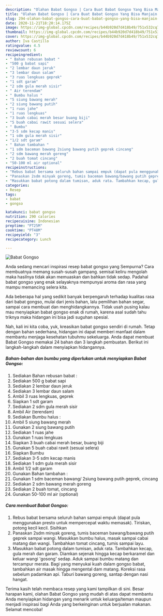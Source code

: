 ```yaml
---
description: "Olahan Babat Gongso | Cara Buat Babat Gongso Yang Bisa Manjain Lidah"
title: "Olahan Babat Gongso | Cara Buat Babat Gongso Yang Bisa Manjain Lidah"
slug: 294-olahan-babat-gongso-cara-buat-babat-gongso-yang-bisa-manjain-lidah
date: 2020-11-21T18:20:14.175Z
image: https://img-global.cpcdn.com/recipes/b44b920d7d418b49/751x532cq70/babat-gongso-foto-resep-utama.jpg
thumbnail: https://img-global.cpcdn.com/recipes/b44b920d7d418b49/751x532cq70/babat-gongso-foto-resep-utama.jpg
cover: https://img-global.cpcdn.com/recipes/b44b920d7d418b49/751x532cq70/babat-gongso-foto-resep-utama.jpg
author: Iva Castillo
ratingvalue: 4.5
reviewcount: 6
recipeingredient:
- " Bahan rebusan babat "
- "500 g babat sapi"
- "2 lembar daun jeruk"
- "3 lembar daun salam"
- "3 ruas lengkuas geprek"
- "1 sdt garam"
- "2 sdm gula merah sisir"
- " Air terendam"
- " Bumbu halus "
- "5 siung bawang merah"
- "2 siung bawang putih"
- "1 ruas jahe"
- "1 ruas lengkuas"
- "3 buah cabai merah besar buang biji"
- "5 buah cabai rawit sesuai selera"
- " Bumbu"
- "3-5 sdm kecap manis"
- "1 sdm gula merah sisir"
- "1/2 sdt garam"
- " Bahan tambahan "
- "1 sdm baceman bawang 2siung bawang putih geprek cincang"
- "2 sdm bawang merah goreng"
- "2 buah tomat cincang"
- "50-100 ml air optional"
recipeinstructions:
- "Rebus babat bersama seluruh bahan sampai empuk (dapat pula menggunakan presto untuk mempercepat waktu memasak). Tiriskan, potong kecil kecil. Sisihkan"
- "Panaskan 2sdm minyak goreng, tumis baceman bawang/bawang putih geprek sampai wangi. Masukkan bumbu halus, masak sampai cabai matang dan wangi. Tambahkan tomat cincang, tumis sampai layu."
- "Masukkan babat potong dalam tumisan, aduk rata. Tambahkan kecap, gula merah dan garam. Diamkan sejenak hingga kecap berkaramel dan keluar wangi &#39;gosong&#39; sedap. Aduk sampai bumbu matang dan tercampur merata. Bagi yang menyukai kuah dalam gongso babat, tambahkan air masak hingga mengental dam matang. Koreksi rasa sebelum padamkan api. Taburi bawang goreng, santap dengan nasi hangat."
categories:
- Resep
tags:
- babat
- gongso

katakunci: babat gongso 
nutrition: 290 calories
recipecuisine: Indonesian
preptime: "PT25M"
cooktime: "PT48M"
recipeyield: "3"
recipecategory: Lunch

---
```



![Babat Gongso](https://img-global.cpcdn.com/recipes/b44b920d7d418b49/751x532cq70/babat-gongso-foto-resep-utama.jpg)

Anda sedang mencari inspirasi resep babat gongso yang Sempurna? Cara membuatnya memang susah-susah gampang. semisal keliru mengolah maka hasilnya tidak akan memuaskan dan bahkan tidak sedap. Padahal babat gongso yang enak selayaknya mempunyai aroma dan rasa yang mampu memancing selera kita.

Ada beberapa hal yang sedikit banyak berpengaruh terhadap kualitas rasa dari babat gongso, mulai dari jenis bahan, lalu pemilihan bahan segar, sampai cara membuat dan menghidangkannya. Tidak usah pusing kalau mau menyiapkan babat gongso enak di rumah, karena asal sudah tahu triknya maka hidangan ini bisa jadi suguhan spesial.




Nah, kali ini kita coba, yuk, kreasikan babat gongso sendiri di rumah. Tetap dengan bahan sederhana, hidangan ini dapat memberi manfaat dalam membantu menjaga kesehatan tubuhmu sekeluarga. Anda dapat membuat Babat Gongso memakai 24 bahan dan 3 langkah pembuatan. Berikut ini langkah-langkah dalam menyiapkan hidangannya.

<!--inarticleads1-->

##### Bahan-bahan dan bumbu yang diperlukan untuk menyiapkan Babat Gongso:

1. Sediakan  Bahan rebusan babat :
1. Sediakan 500 g babat sapi
1. Sediakan 2 lembar daun jeruk
1. Sediakan 3 lembar daun salam
1. Ambil 3 ruas lengkuas, geprek
1. Siapkan 1 sdt garam
1. Sediakan 2 sdm gula merah sisir
1. Ambil  Air (terendam)
1. Sediakan  Bumbu halus :
1. Ambil 5 siung bawang merah
1. Gunakan 2 siung bawang putih
1. Sediakan 1 ruas jahe
1. Gunakan 1 ruas lengkuas
1. Siapkan 3 buah cabai merah besar, buang biji
1. Gunakan 5 buah cabai rawit (sesuai selera)
1. Siapkan  Bumbu
1. Sediakan 3-5 sdm kecap manis
1. Sediakan 1 sdm gula merah sisir
1. Ambil 1/2 sdt garam
1. Gunakan  Bahan tambahan :
1. Gunakan 1 sdm baceman bawang/ 2siung bawang putih geprek, cincang
1. Sediakan 2 sdm bawang merah goreng
1. Sediakan 2 buah tomat, cincang
1. Gunakan 50-100 ml air (optional)




<!--inarticleads2-->

##### Cara membuat Babat Gongso:

1. Rebus babat bersama seluruh bahan sampai empuk (dapat pula menggunakan presto untuk mempercepat waktu memasak). Tiriskan, potong kecil kecil. Sisihkan
1. Panaskan 2sdm minyak goreng, tumis baceman bawang/bawang putih geprek sampai wangi. Masukkan bumbu halus, masak sampai cabai matang dan wangi. Tambahkan tomat cincang, tumis sampai layu.
1. Masukkan babat potong dalam tumisan, aduk rata. Tambahkan kecap, gula merah dan garam. Diamkan sejenak hingga kecap berkaramel dan keluar wangi &#39;gosong&#39; sedap. Aduk sampai bumbu matang dan tercampur merata. Bagi yang menyukai kuah dalam gongso babat, tambahkan air masak hingga mengental dam matang. Koreksi rasa sebelum padamkan api. Taburi bawang goreng, santap dengan nasi hangat.




Terima kasih telah membaca resep yang kami tampilkan di sini. Besar harapan kami, olahan Babat Gongso yang mudah di atas dapat membantu Anda menyiapkan hidangan yang menarik untuk keluarga/teman maupun menjadi inspirasi bagi Anda yang berkeinginan untuk berjualan makanan. Selamat mencoba!
